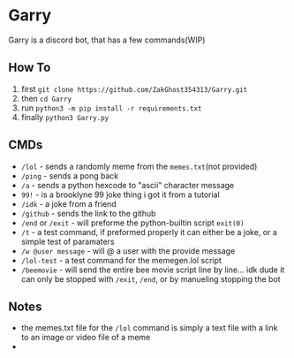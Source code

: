 # Garry

Garry is a discord bot, that has a few commands(WIP)

## How To
1. first `git clone https://github.com/ZakGhost354313/Garry.git`
2. then `cd Garry`
3. run `python3 -m pip install -r requirements.txt`
4. finally `python3 Garry.py`

## CMDs
- `/lol` - sends a randomly meme from the `memes.txt`(not provided)
- `/ping` - sends a pong back
- `/a` - sends a python hexcode to "ascii" character message
- `99!` - is a brooklyne 99 joke thing i got it from a tutorial
- `/idk` - a joke from a friend
- `/github` - sends the link to the github
- `/end` or `/exit` - will preforme the python-builtin script `exit(0)`
- `/t` - a test command, if preformed properly it can either be a joke, or a simple test of paramaters
- `/w @user message` - will @ a user with the provide message
- `/lol-test` - a test command for the memegen.lol script
- `/beemovie` - will send the entire bee movie script line by line... idk dude it can only be stopped with `/exit`, `/end`, or by manueling stopping the bot 


## Notes
- the memes.txt file for the `/lol` command is simply a text file with a link to an image or video file of a meme
- 
